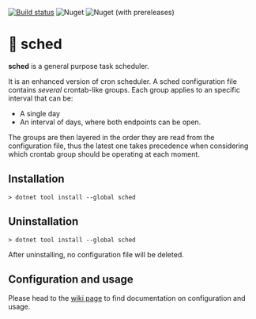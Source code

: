[![Build status](https://github.com/icalvo/sched/actions/workflows/pull-request.yml/badge.svg)](https://github.com/icalvo/sched/actions/workflows/pull-request.yml)
![Nuget](https://img.shields.io/nuget/v/sched)
![Nuget (with prereleases)](https://img.shields.io/nuget/vpre/sched?label=nuget%20pre)

# 📆 sched
**sched** is a general purpose task scheduler.

It is an enhanced version of cron scheduler. A sched configuration file contains _several_ crontab-like groups. Each group applies to an specific interval that can be:
* A single day
* An interval of days, where both endpoints can be open.

The groups are then layered in the order they are read from the configuration file, thus the latest one takes precedence when considering which crontab group should be operating at each moment.

## <a id="Installation"></a>Installation

```
> dotnet tool install --global sched
```

## Uninstallation

```
> dotnet tool install --global sched
```
After uninstalling, no configuration file will be deleted.

## Configuration and usage
Please head to the [wiki page](https://github.com/icalvo/sched/wiki) to find documentation on configuration and usage.
